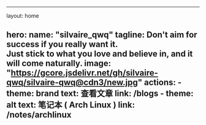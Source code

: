 ---

layout: home

hero:
  name: "silvaire_qwq"
  tagline: Don't aim for success if you really want it. <br>Just stick to what you love and believe in, and it will come naturally.
  image: "https://gcore.jsdelivr.net/gh/silvaire-qwq/silvaire-qwq@cdn3/new.jpg"
  actions:
    - theme: brand
      text: 查看文章
      link: /blogs
    - theme: alt
      text: 笔记本 ( Arch Linux )
      link: /notes/archlinux
---